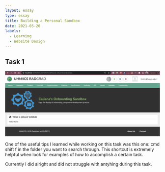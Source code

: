 ```yaml
---
layout: essay
type: essay
title: Building a Personal Sandbox
date: 2021-05-20
labels:
  - Learning
  - Website Design
---
```



## Task 1

<img class="ui centered medium image" src="../images/Task1Completed.png" alt="NONE">

One of the useful tips I learned while working on this task was this one: cmd shift f in the folder you want to search through. This shortcut is extremely helpful when look for examples of how to accomplish a certain task.

Currently I did alright and did not struggle with antyhing during this task. 



